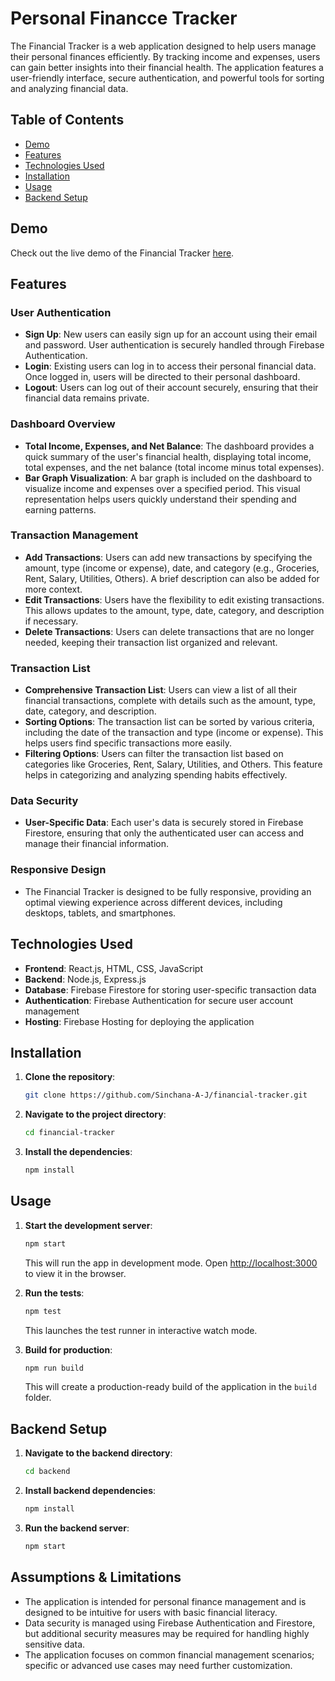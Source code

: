 # Personal Financce Tracker

The Financial Tracker is a web application designed to help users manage their personal finances efficiently. By tracking income and expenses, users can gain better insights into their financial health. The application features a user-friendly interface, secure authentication, and powerful tools for sorting and analyzing financial data.

## Table of Contents

- [Demo](#demo)
- [Features](#features)
- [Technologies Used](#technologies-used)
- [Installation](#installation)
- [Usage](#usage)
- [Backend Setup](#backend-setup)

## Demo

Check out the live demo of the Financial Tracker [here](https://financial-tracker-6399b.web.app).

## Features

### User Authentication

- **Sign Up**: New users can easily sign up for an account using their email and password. User authentication is securely handled through Firebase Authentication.
- **Login**: Existing users can log in to access their personal financial data. Once logged in, users will be directed to their personal dashboard.
- **Logout**: Users can log out of their account securely, ensuring that their financial data remains private.

### Dashboard Overview

- **Total Income, Expenses, and Net Balance**: The dashboard provides a quick summary of the user's financial health, displaying total income, total expenses, and the net balance (total income minus total expenses).
- **Bar Graph Visualization**: A bar graph is included on the dashboard to visualize income and expenses over a specified period. This visual representation helps users quickly understand their spending and earning patterns.

### Transaction Management

- **Add Transactions**: Users can add new transactions by specifying the amount, type (income or expense), date, and category (e.g., Groceries, Rent, Salary, Utilities, Others). A brief description can also be added for more context.
- **Edit Transactions**: Users have the flexibility to edit existing transactions. This allows updates to the amount, type, date, category, and description if necessary.
- **Delete Transactions**: Users can delete transactions that are no longer needed, keeping their transaction list organized and relevant.

### Transaction List

- **Comprehensive Transaction List**: Users can view a list of all their financial transactions, complete with details such as the amount, type, date, category, and description.
- **Sorting Options**: The transaction list can be sorted by various criteria, including the date of the transaction and type (income or expense). This helps users find specific transactions more easily.
- **Filtering Options**: Users can filter the transaction list based on categories like Groceries, Rent, Salary, Utilities, and Others. This feature helps in categorizing and analyzing spending habits effectively.

### Data Security

- **User-Specific Data**: Each user's data is securely stored in Firebase Firestore, ensuring that only the authenticated user can access and manage their financial information.

### Responsive Design

- The Financial Tracker is designed to be fully responsive, providing an optimal viewing experience across different devices, including desktops, tablets, and smartphones.

## Technologies Used

- **Frontend**: React.js, HTML, CSS, JavaScript
- **Backend**: Node.js, Express.js
- **Database**: Firebase Firestore for storing user-specific transaction data
- **Authentication**: Firebase Authentication for secure user account management
- **Hosting**: Firebase Hosting for deploying the application

## Installation

1. **Clone the repository**:
    ```bash
    git clone https://github.com/Sinchana-A-J/financial-tracker.git
    ```
2. **Navigate to the project directory**:
    ```bash
    cd financial-tracker
    ```
3. **Install the dependencies**:
    ```bash
    npm install
    ```

## Usage

1. **Start the development server**:
    ```bash
    npm start
    ```
   This will run the app in development mode. Open [http://localhost:3000](http://localhost:3000) to view it in the browser.

2. **Run the tests**:
    ```bash
    npm test
    ```
   This launches the test runner in interactive watch mode.

3. **Build for production**:
    ```bash
    npm run build
    ```
   This will create a production-ready build of the application in the `build` folder.

## Backend Setup

1. **Navigate to the backend directory**:
    ```bash
    cd backend
    ```
2. **Install backend dependencies**:
    ```bash
    npm install
    ```
3. **Run the backend server**:
    ```bash
    npm start
    ```

## Assumptions & Limitations

- The application is intended for personal finance management and is designed to be intuitive for users with basic financial literacy.
- Data security is managed using Firebase Authentication and Firestore, but additional security measures may be required for handling highly sensitive data.
- The application focuses on common financial management scenarios; specific or advanced use cases may need further customization.

